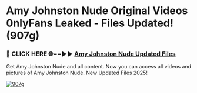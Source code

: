 # Amy Johnston Nude Original Videos 0nlyFans Leaked - Files Updated! (907g)

<h3>🔴 CLICK HERE 🌐==►► <a href="https://tinyurl.com/4mcuefdz" rel="nofollow">Amy Johnston Nude Updated Files</a></h3>

Get Amy Johnston Nude and all content. Now you can access all videos and pictures of Amy Johnston Nude. New Updated Files 2025!

[![907g](https://i.imgur.com/StAQSOY.gif)](https://tinyurl.com/4mcuefdz)
